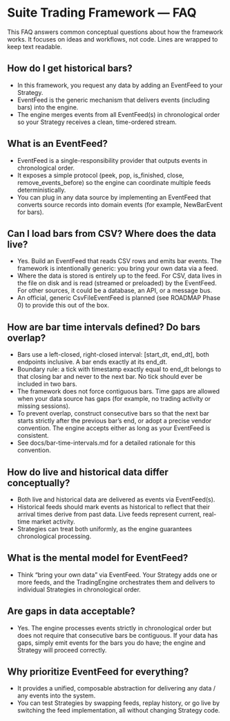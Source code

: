 # Suite Trading Framework — FAQ

This FAQ answers common conceptual questions about how the framework works. It focuses on
ideas and workflows, not code. Lines are wrapped to keep text readable.

## How do I get historical bars?

- In this framework, you request any data by adding an EventFeed to your Strategy.
- EventFeed is the generic mechanism that delivers events (including bars) into the engine.
- The engine merges events from all EventFeed(s) in chronological order so your Strategy
  receives a clean, time-ordered stream.

## What is an EventFeed?

- EventFeed is a single-responsibility provider that outputs events in chronological order.
- It exposes a simple protocol (peek, pop, is_finished, close, remove_events_before) so the
  engine can coordinate multiple feeds deterministically.
- You can plug in any data source by implementing an EventFeed that converts source records
  into domain events (for example, NewBarEvent for bars).

## Can I load bars from CSV? Where does the data live?

- Yes. Build an EventFeed that reads CSV rows and emits bar events. The framework is
  intentionally generic: you bring your own data via a feed.
- Where the data is stored is entirely up to the feed. For CSV, data lives in the file on
  disk and is read (streamed or preloaded) by the EventFeed. For other sources, it could be
  a database, an API, or a message bus.
- An official, generic CsvFileEventFeed is planned (see ROADMAP Phase 0) to provide this out
  of the box.

## How are bar time intervals defined? Do bars overlap?

- Bars use a left-closed, right-closed interval: [start_dt, end_dt], both endpoints
  inclusive. A bar ends exactly at its end_dt.
- Boundary rule: a tick with timestamp exactly equal to end_dt belongs to that closing bar
  and never to the next bar. No tick should ever be included in two bars.
- The framework does not force contiguous bars. Time gaps are allowed when your data source
  has gaps (for example, no trading activity or missing sessions).
- To prevent overlap, construct consecutive bars so that the next bar starts strictly after
  the previous bar’s end, or adopt a precise vendor convention. The engine accepts either as
  long as your EventFeed is consistent.
- See docs/bar-time-intervals.md for a detailed rationale for this convention.

## How do live and historical data differ conceptually?

- Both live and historical data are delivered as events via EventFeed(s).
- Historical feeds should mark events as historical to reflect that their arrival times
  derive from past data. Live feeds represent current, real-time market activity.
- Strategies can treat both uniformly, as the engine guarantees chronological processing.

## What is the mental model for EventFeed?

- Think “bring your own data” via EventFeed. Your Strategy adds one or more feeds, and
  the TradingEngine orchestrates them and delivers to individual Strategies in chronological order.

## Are gaps in data acceptable?

- Yes. The engine processes events strictly in chronological order but does not require that
  consecutive bars be contiguous. If your data has gaps, simply emit events for the bars you
  do have; the engine and Strategy will proceed correctly.

## Why prioritize EventFeed for everything?

- It provides a unified, composable abstraction for delivering any data / any events into the system.
- You can test Strategies by swapping feeds, replay history, or go live by switching the feed
  implementation, all without changing Strategy code.
